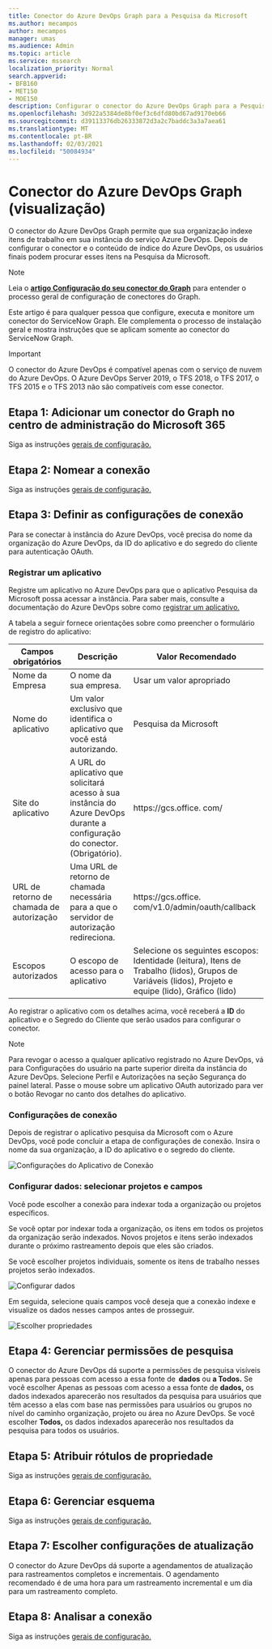 ```yaml
---
title: Conector do Azure DevOps Graph para a Pesquisa da Microsoft
ms.author: mecampos
author: mecampos
manager: umas
ms.audience: Admin
ms.topic: article
ms.service: mssearch
localization_priority: Normal
search.appverid:
- BFB160
- MET150
- MOE150
description: Configurar o conector do Azure DevOps Graph para a Pesquisa da Microsoft
ms.openlocfilehash: 3d922a5384de8bf0ef3c6dfd80bd67ad9170eb66
ms.sourcegitcommit: d39113376db26333872d3a2c7baddc3a3a7aea61
ms.translationtype: MT
ms.contentlocale: pt-BR
ms.lasthandoff: 02/03/2021
ms.locfileid: "50084934"
---
```

<!---Previous ms.author: shgrover --->

# <a name="azure-devops-graph-connector-preview"></a>Conector do Azure DevOps Graph (visualização)

O conector do Azure DevOps Graph permite que sua organização indexe itens de trabalho em sua instância do serviço Azure DevOps. Depois de configurar o conector e o conteúdo de índice do Azure DevOps, os usuários finais podem procurar esses itens na Pesquisa da Microsoft.

> [!NOTE]
> Leia o [**artigo Configuração do seu conector do Graph**](configure-connector.md) para entender o processo geral de configuração de conectores do Graph.

Este artigo é para qualquer pessoa que configure, executa e monitore um conector do ServiceNow Graph. Ele complementa o processo de instalação geral e mostra instruções que se aplicam somente ao conector do ServiceNow Graph.

>[!IMPORTANT]
>O conector do Azure DevOps é compatível apenas com o serviço de nuvem do Azure DevOps. O Azure DevOps Server 2019, o TFS 2018, o TFS 2017, o TFS 2015 e o TFS 2013 não são compatíveis com esse conector.

<!---## Before you get started-->

<!---Insert "Before you get started" recommendations for this data source-->

## <a name="step-1-add-a-graph-connector-in-the-microsoft-365-admin-center"></a>Etapa 1: Adicionar um conector do Graph no centro de administração do Microsoft 365

Siga as instruções [gerais de configuração.](https://docs.microsoft.com/microsoftsearch/configure-connector)
<!---If the above phrase does not apply, delete it and insert specific details for your data source that are different from general setup 
instructions.-->

## <a name="step-2-name-the-connection"></a>Etapa 2: Nomear a conexão

Siga as instruções [gerais de configuração.](https://docs.microsoft.com/microsoftsearch/configure-connector)
<!---If the above phrase does not apply, delete it and insert specific details for your data source that are different from general setup 
instructions.-->

## <a name="step-3-configure-the-connection-settings"></a>Etapa 3: Definir as configurações de conexão

Para se conectar à instância do Azure DevOps, [](https://docs.microsoft.com/azure/devops/organizations/accounts/create-organization) você precisa do nome da organização do Azure DevOps, da ID do aplicativo e do segredo do cliente para autenticação OAuth.

### <a name="register-an-app"></a>Registrar um aplicativo

Registre um aplicativo no Azure DevOps para que o aplicativo Pesquisa da Microsoft possa acessar a instância. Para saber mais, consulte a documentação do Azure DevOps sobre como [registrar um aplicativo.](https://docs.microsoft.com/azure/devops/integrate/get-started/authentication/oauth?view=azure-devops#register-your-app&preserve-view=true)

A tabela a seguir fornece orientações sobre como preencher o formulário de registro do aplicativo:

Campos obrigatórios | Descrição | Valor Recomendado
--- | --- | ---
| Nome da Empresa         | O nome da sua empresa. | Usar um valor apropriado   |
| Nome do aplicativo     | Um valor exclusivo que identifica o aplicativo que você está autorizando.    | Pesquisa da Microsoft     |
| Site do aplicativo  | A URL do aplicativo que solicitará acesso à sua instância do Azure DevOps durante a configuração do conector. (Obrigatório).  | https://<span>gcs.office.</span> com/
| URL de retorno de chamada de autorização        | Uma URL de retorno de chamada necessária para a que o servidor de autorização redireciona. | https://<span>gcs.office.</span> com/v1.0/admin/oauth/callback|
| Escopos autorizados | O escopo de acesso para o aplicativo | Selecione os seguintes escopos: Identidade (leitura), Itens de Trabalho (lidos), Grupos de Variáveis (lidos), Projeto e equipe (lido), Gráfico (lido)|

Ao registrar o aplicativo com os detalhes acima, você  receberá a **ID** do aplicativo e o Segredo do Cliente que serão usados para configurar o conector.

>[!NOTE]
>Para revogar o acesso a qualquer aplicativo registrado no Azure DevOps, vá para Configurações do usuário na parte superior direita da instância do Azure DevOps. Selecione Perfil e Autorizações na seção Segurança do painel lateral. Passe o mouse sobre um aplicativo OAuth autorizado para ver o botão Revogar no canto dos detalhes do aplicativo.

### <a name="connection-settings"></a>Configurações de conexão

Depois de registrar o aplicativo pesquisa da Microsoft com o Azure DevOps, você pode concluir a etapa de configurações de conexão. Insira o nome da sua organização, a ID do aplicativo e o segredo do cliente.

![Configurações do Aplicativo de Conexão](media/ADO_Connection_settings_2.png)

### <a name="configure-data-select-projects-and-fields"></a>Configurar dados: selecionar projetos e campos

Você pode escolher a conexão para indexar toda a organização ou projetos específicos.

Se você optar por indexar toda a organização, os itens em todos os projetos da organização serão indexados. Novos projetos e itens serão indexados durante o próximo rastreamento depois que eles são criados.

Se você escolher projetos individuais, somente os itens de trabalho nesses projetos serão indexados.

![Configurar dados](media/ADO_Configure_data.png)

Em seguida, selecione quais campos você deseja que a conexão indexe e visualize os dados nesses campos antes de prosseguir.

![Escolher propriedades](media/ADO_choose_properties.png)

## <a name="step-4-manage-search-permissions"></a>Etapa 4: Gerenciar permissões de pesquisa

O conector do Azure DevOps dá suporte a permissões de pesquisa visíveis apenas para pessoas com acesso a essa fonte de  **dados** ou **a Todos.** Se você escolher Apenas as pessoas com acesso a essa fonte de **dados,** os dados indexados aparecerão nos resultados da pesquisa para usuários que têm acesso a elas com base nas permissões para usuários ou grupos no nível do caminho organização, projeto ou área no Azure DevOps. Se você escolher **Todos,** os dados indexados aparecerão nos resultados da pesquisa para todos os usuários.

## <a name="step-5-assign-property-labels"></a>Etapa 5: Atribuir rótulos de propriedade

Siga as instruções [gerais de configuração.](https://docs.microsoft.com/microsoftsearch/configure-connector)

## <a name="step-6-manage-schema"></a>Etapa 6: Gerenciar esquema

Siga as instruções [gerais de configuração.](https://docs.microsoft.com/microsoftsearch/configure-connector)

## <a name="step-7-choose-refresh-settings"></a>Etapa 7: Escolher configurações de atualização

O conector do Azure DevOps dá suporte a agendamentos de atualização para rastreamentos completos e incrementais.
O agendamento recomendado é de uma hora para um rastreamento incremental e um dia para um rastreamento completo.

## <a name="step-8-review-connection"></a>Etapa 8: Analisar a conexão

Siga as instruções [gerais de configuração.](https://docs.microsoft.com/microsoftsearch/configure-connector)
<!---If the above phrase does not apply, delete it and insert specific details for your data source that are different from general setup 
instructions.-->

<!---## Troubleshooting-->
<!---Insert troubleshooting recommendations for this data source-->

<!---## Limitations-->
<!---Insert limitations for this data source-->
